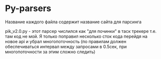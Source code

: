 # Py-parsers
Название каждого файла содержит название сайта для парсинга

pik_v2.0.py - этот парсер числился как "для починки" в таск трекере т.е. там код не мой. Я только поправил несколько сток кода перейдя на новое api и убрал многопоточность (по правилам должен обеспечиваться интервал между запросами в 0.5сек, при многопоточности за этим сложно следить)
